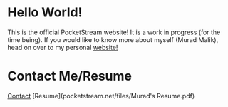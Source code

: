 # Hello World!
This is the official PocketStream website! It is a work in progress (for the time being). If you would like to know more about myself (Murad Malik), head on over to my personal [website!](https://muradhamalik.github.io/Murad-s-Page/)

# Contact Me/Resume
[Contact](https://www.vcard.link/card/DfHu)
[Resume](pocketstream.net/files/Murad's Resume.pdf)
